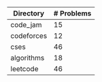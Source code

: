 | Directory | # Problems |
| --------- | ---------- |
| code_jam | 15 |
| codeforces | 12 |
| cses | 46 |
| algorithms | 18 |
| leetcode | 46 |
